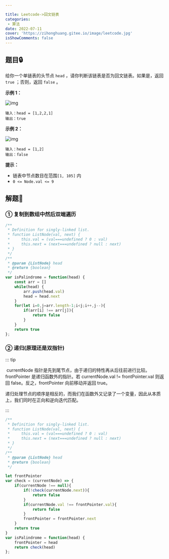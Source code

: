 ```yaml
---

title: Leetcode->回文链表
categories: 
 - 算法
date: 2022-07-11
cover: 'https://zihonghuang.gitee.io/image/leetcode.jpg'
isShowComments: false
---
```


## 题目:lock:

给你一个单链表的头节点 `head` ，请你判断该链表是否为回文链表。如果是，返回 `true` ；否则，返回 `false` 。

**示例 1：**

![img](https://assets.leetcode.com/uploads/2021/03/03/pal1linked-list.jpg)

```
输入：head = [1,2,2,1]
输出：true
```

**示例 2：**

![img](https://assets.leetcode.com/uploads/2021/03/03/pal2linked-list.jpg)

```
输入：head = [1,2]
输出：false
```



**提示：**

- 链表中节点数目在范围`[1, 105]` 内
- `0 <= Node.val <= 9`

 

## 解题:key:

### ① 复制到数组中然后双端遍历

```javascript
/**
 * Definition for singly-linked list.
 * function ListNode(val, next) {
 *     this.val = (val===undefined ? 0 : val)
 *     this.next = (next===undefined ? null : next)
 * }
 */
/**
 * @param {ListNode} head
 * @return {boolean}
 */
var isPalindrome = function(head) {
    const arr = []
    while(head) {
        arr.push(head.val)
        head = head.next
    }
    for(let i=0,j=arr.length-1;i<j;i++,j--){
        if(arr[i] !== arr[j]){
            return false
        }
    }
    return true
};
```

### ② 递归(原理还是双指针)

::: tip

​		currentNode 指针是先到尾节点，由于递归的特性再从后往前进行比较。frontPointer 是递归函数外的指针。若 currentNode.val != frontPointer.val 则返回 false。反之，frontPointer 向前移动并返回 true。

​		递归处理节点的顺序是相反的，而我们在函数外又记录了一个变量，因此从本质上，我们同时在正向和逆向迭代匹配。

:::

```javascript
/**
 * Definition for singly-linked list.
 * function ListNode(val, next) {
 *     this.val = (val===undefined ? 0 : val)
 *     this.next = (next===undefined ? null : next)
 * }
 */
/**
 * @param {ListNode} head
 * @return {boolean}
 */

let frontPointer 
var check = (currentNode) => {
    if(currentNode !== null){
        if(!check(currentNode.next)){
            return false
        }
        if(currentNode.val !== frontPointer.val){
            return false
        }
        frontPointer = frontPointer.next
    }
    return true
}
var isPalindrome = function(head) {
    frontPointer = head
    return check(head)
};
```

